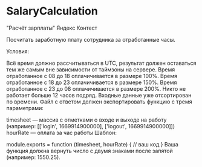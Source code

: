 # SalaryCalculation
"Расчёт зарплаты" Яндекс Контест

Посчитать заработную плату сотрудника за отработанные часы.

Условия:

Всё время должно рассчитываться в UTC, результат должен оставаться тем же самым вне зависимости от таймзоны на сервере.
Время отработанное с 08 до 18 оплачичивается в размере 100%.
Время отработанное с 18 до 23 оплачичивается в размере 150%.
Время отработанное с 23 до 08 оплачичивается в размере 200%.
Никто не работает больше 12 часов подряд.
Входные данные уже отсортирован по времени.
Файл с ответом должен экспортировать функцию с тремя параметрами:

timesheet — массив с отметками о входе и выходе на работу (например: [['login', 1669914900000], ['logout', 1669914900000]])
hourRate — оплата за час работы
Шаблон:

module.exports = function (timesheet, hourRate) {
  // ваш код
}
Ваша функция должна вернуть число с двумя знаками после запятой (например: 1550.25).
